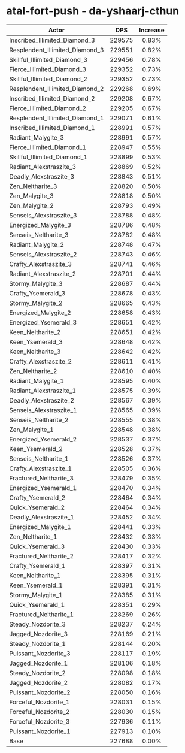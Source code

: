 # atal-fort-push - da-yshaarj-cthun
| Actor | DPS | Increase |
|---|:---:|:---:|
|Inscribed_Illimited_Diamond_3|229575|0.83%|
|Resplendent_Illimited_Diamond_3|229551|0.82%|
|Skillful_Illimited_Diamond_3|229456|0.78%|
|Fierce_Illimited_Diamond_3|229352|0.73%|
|Skillful_Illimited_Diamond_2|229352|0.73%|
|Resplendent_Illimited_Diamond_2|229268|0.69%|
|Inscribed_Illimited_Diamond_2|229208|0.67%|
|Fierce_Illimited_Diamond_2|229205|0.67%|
|Resplendent_Illimited_Diamond_1|229071|0.61%|
|Inscribed_Illimited_Diamond_1|228991|0.57%|
|Radiant_Malygite_3|228991|0.57%|
|Fierce_Illimited_Diamond_1|228947|0.55%|
|Skillful_Illimited_Diamond_1|228899|0.53%|
|Radiant_Alexstraszite_3|228869|0.52%|
|Deadly_Alexstraszite_3|228843|0.51%|
|Zen_Neltharite_3|228820|0.50%|
|Zen_Malygite_3|228818|0.50%|
|Zen_Malygite_2|228793|0.49%|
|Senseis_Alexstraszite_3|228788|0.48%|
|Energized_Malygite_3|228786|0.48%|
|Senseis_Neltharite_3|228782|0.48%|
|Radiant_Malygite_2|228748|0.47%|
|Senseis_Alexstraszite_2|228743|0.46%|
|Crafty_Alexstraszite_3|228741|0.46%|
|Radiant_Alexstraszite_2|228701|0.44%|
|Stormy_Malygite_3|228687|0.44%|
|Crafty_Ysemerald_3|228678|0.43%|
|Stormy_Malygite_2|228665|0.43%|
|Energized_Malygite_2|228658|0.43%|
|Energized_Ysemerald_3|228651|0.42%|
|Keen_Neltharite_2|228651|0.42%|
|Keen_Ysemerald_3|228648|0.42%|
|Keen_Neltharite_3|228642|0.42%|
|Crafty_Alexstraszite_2|228611|0.41%|
|Zen_Neltharite_2|228610|0.40%|
|Radiant_Malygite_1|228595|0.40%|
|Radiant_Alexstraszite_1|228575|0.39%|
|Deadly_Alexstraszite_2|228567|0.39%|
|Senseis_Alexstraszite_1|228565|0.39%|
|Senseis_Neltharite_2|228555|0.38%|
|Zen_Malygite_1|228548|0.38%|
|Energized_Ysemerald_2|228537|0.37%|
|Keen_Ysemerald_2|228528|0.37%|
|Senseis_Neltharite_1|228526|0.37%|
|Crafty_Alexstraszite_1|228505|0.36%|
|Fractured_Neltharite_3|228479|0.35%|
|Energized_Ysemerald_1|228470|0.34%|
|Crafty_Ysemerald_2|228464|0.34%|
|Quick_Ysemerald_2|228464|0.34%|
|Deadly_Alexstraszite_1|228452|0.34%|
|Energized_Malygite_1|228441|0.33%|
|Zen_Neltharite_1|228432|0.33%|
|Quick_Ysemerald_3|228430|0.33%|
|Fractured_Neltharite_2|228417|0.32%|
|Crafty_Ysemerald_1|228397|0.31%|
|Keen_Neltharite_1|228395|0.31%|
|Keen_Ysemerald_1|228391|0.31%|
|Stormy_Malygite_1|228385|0.31%|
|Quick_Ysemerald_1|228351|0.29%|
|Fractured_Neltharite_1|228269|0.26%|
|Steady_Nozdorite_3|228237|0.24%|
|Jagged_Nozdorite_3|228169|0.21%|
|Steady_Nozdorite_1|228144|0.20%|
|Puissant_Nozdorite_3|228117|0.19%|
|Jagged_Nozdorite_1|228106|0.18%|
|Steady_Nozdorite_2|228098|0.18%|
|Jagged_Nozdorite_2|228082|0.17%|
|Puissant_Nozdorite_2|228050|0.16%|
|Forceful_Nozdorite_1|228031|0.15%|
|Forceful_Nozdorite_2|228030|0.15%|
|Forceful_Nozdorite_3|227936|0.11%|
|Puissant_Nozdorite_1|227913|0.10%|
|Base|227688|0.00%|
